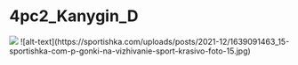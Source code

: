 # 4pc2_Kanygin_D
<img src="https://github.com/blackcater/blackcater/raw/main/images/Hi.gif"/>
![alt-text](https://sportishka.com/uploads/posts/2021-12/1639091463_15-sportishka-com-p-gonki-na-vizhivanie-sport-krasivo-foto-15.jpg)
